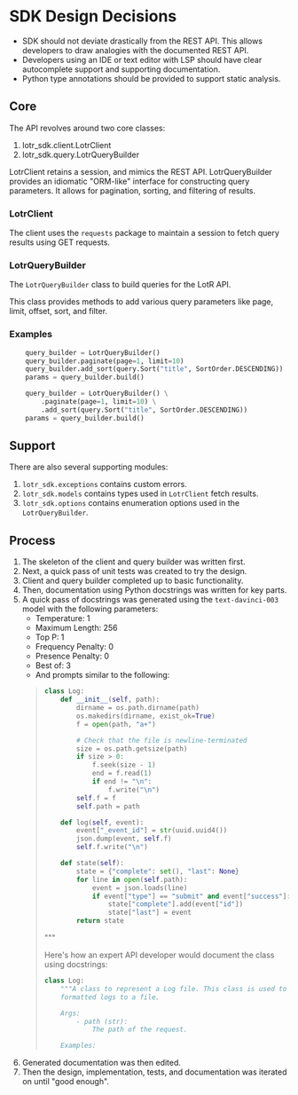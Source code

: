 # SDK Design Decisions

- SDK should not deviate drastically from the REST API. This allows developers to draw analogies with
  the documented REST API.
- Developers using an IDE or text editor with LSP should have clear autocomplete support and
  supporting documentation.
- Python type annotations should be provided to support static analysis.

## Core

The API revolves around two core classes:

1.  lotr_sdk.client.LotrClient
2.  lotr_sdk.query.LotrQueryBuilder

LotrClient retains a session, and mimics the REST API. LotrQueryBuilder provides an idiomatic
"ORM-like" interface for constructing query parameters. It allows for pagination, sorting, and
filtering of results.

### LotrClient

The client uses the `requests` package to maintain a session to fetch query results using GET requests.

### LotrQueryBuilder

The `LotrQueryBuilder` class to build queries for the LotR API.

This class provides methods to add various query parameters like page,
limit, offset, sort, and filter.

### Examples

```python
    query_builder = LotrQueryBuilder()
    query_builder.paginate(page=1, limit=10)
    query_builder.add_sort(query.Sort("title", SortOrder.DESCENDING))
    params = query_builder.build()

    query_builder = LotrQueryBuilder() \
        .paginate(page=1, limit=10) \
        .add_sort(query.Sort("title", SortOrder.DESCENDING))
    params = query_builder.build()
```

## Support

There are also several supporting modules:

1.  `lotr_sdk.exceptions` contains custom errors.
2.  `lotr_sdk.models` contains types used in `LotrClient` fetch results.
3.  `lotr_sdk.options` contains enumeration options used in the `LotrQueryBuilder`.

## Process

1. The skeleton of the client and query builder was written first.
2. Next, a quick pass of unit tests was created to try the design.
3. Client and query builder completed up to basic functionality.
4. Then, documentation using Python docstrings was written for key parts.
5. A quick pass of docstrings was generated using the `text-davinci-003` model with the following
   parameters:
   - Temperature: 1
   - Maximum Length: 256
   - Top P: 1
   - Frequency Penalty: 0
   - Presence Penalty: 0
   - Best of: 3
   - And prompts similar to the following:
   > ```python
   > class Log:
   >     def __init__(self, path):
   >         dirname = os.path.dirname(path)
   >         os.makedirs(dirname, exist_ok=True)
   >         f = open(path, "a+")
   >
   >         # Check that the file is newline-terminated
   >         size = os.path.getsize(path)
   >         if size > 0:
   >             f.seek(size - 1)
   >             end = f.read(1)
   >             if end != "\n":
   >                 f.write("\n")
   >         self.f = f
   >         self.path = path
   >
   >     def log(self, event):
   >         event["_event_id"] = str(uuid.uuid4())
   >         json.dump(event, self.f)
   >         self.f.write("\n")
   >
   >     def state(self):
   >         state = {"complete": set(), "last": None}
   >         for line in open(self.path):
   >             event = json.loads(line)
   >             if event["type"] == "submit" and event["success"]:
   >                 state["complete"].add(event["id"])
   >                 state["last"] = event
   >         return state
   > ```
   >
   > """
   >
   > Here's how an expert API developer would document the class using docstrings:
   >
   > ```python
   > class Log:
   >     """A class to represent a Log file. This class is used to write JSON
   >     formatted logs to a file.
   >
   >     Args:
   >         - path (str):
   >             The path of the request.
   >
   >     Examples:
   > ```
6. Generated documentation was then edited.
7. Then the design, implementation, tests, and documentation was iterated on until "good enough".
